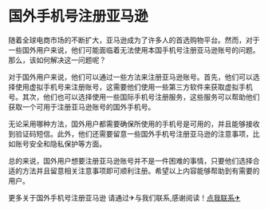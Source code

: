 # 国外手机号注册亚马逊

随着全球电商市场的不断扩大，亚马逊成为了许多人的首选购物平台。然而，对于一些国外用户来说，他们可能面临着无法使用本国手机号注册亚马逊账号的问题。那么，该如何解决这一问题呢？

对于国外用户来说，他们可以通过一些方法来注册亚马逊账号。首先，他们可以选择使用虚拟手机号来注册账号，这需要他们使用一些第三方软件来获取虚拟手机号。其次，他们也可以选择使用一些国际手机号注册服务，这些服务可以帮助他们获取一个可用于注册亚马逊账号的国外手机号。

无论采用哪种方法，国外用户都需要确保所使用的手机号是可用的，并且能够接收到验证码短信。此外，他们还需要留意一些国外手机号注册亚马逊的注意事项，比如账号安全和隐私保护等方面。

总的来说，国外用户想要注册亚马逊账号并不是一件困难的事情，只要他们选择合适的方法并且留意相关注意事项即可顺利注册。希望以上内容能够帮助到有需要的用户。

更多关于国外手机号注册亚马逊 请通过✈与我们联系,感谢阅读！[点我联系✈](https://doc.G208.com)